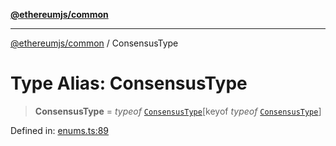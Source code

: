 [**@ethereumjs/common**](../README.md)

***

[@ethereumjs/common](../README.md) / ConsensusType

# Type Alias: ConsensusType

> **ConsensusType** = *typeof* [`ConsensusType`](../variables/ConsensusType.md)\[keyof *typeof* [`ConsensusType`](../variables/ConsensusType.md)\]

Defined in: [enums.ts:89](https://github.com/ethereumjs/ethereumjs-monorepo/blob/master/packages/common/src/enums.ts#L89)

